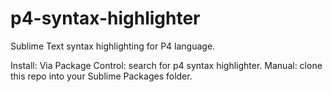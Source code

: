 # p4-syntax-highlighter
Sublime Text syntax highlighting for P4 language.

Install:
Via Package Control: search for p4 syntax highlighter.
Manual: clone this repo into your Sublime Packages folder.
